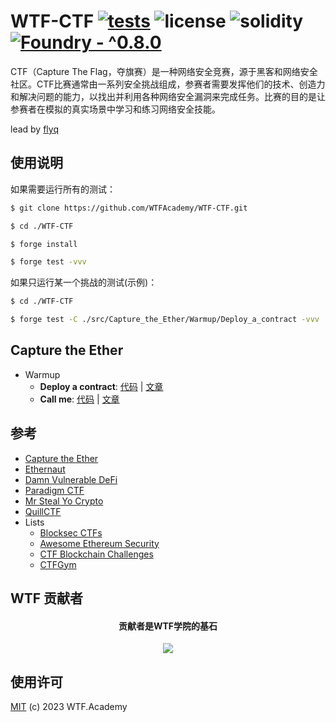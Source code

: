 # WTF-CTF [![tests](https://github.com/WTFAcademy/WTF-CTF/actions/workflows/ci.yml/badge.svg?label=tests)](https://github.com/WTFAcademy/WTF-CTF/actions/workflows/ci.yml) ![license](https://img.shields.io/github/license/WTFAcademy/WTF-CTF?label=license) ![solidity](https://img.shields.io/badge/solidity-^0.8.19-green) [![Foundry - ^0.8.0](https://img.shields.io/static/v1?label=Foundry&message=^0.8.0&color=black&logo=ethereum&logoColor=white)](https://book.getfoundry.sh/)


CTF（Capture The Flag，夺旗赛）是一种网络安全竞赛，源于黑客和网络安全社区。CTF比赛通常由一系列安全挑战组成，参赛者需要发挥他们的技术、创造力和解决问题的能力，以找出并利用各种网络安全漏洞来完成任务。比赛的目的是让参赛者在模拟的真实场景中学习和练习网络安全技能。

lead by [flyq](https://github.com/flyq)

## 使用说明

如果需要运行所有的测试：
```sh
$ git clone https://github.com/WTFAcademy/WTF-CTF.git

$ cd ./WTF-CTF

$ forge install

$ forge test -vvv 
```

如果只运行某一个挑战的测试(示例)：
```sh
$ cd ./WTF-CTF

$ forge test -C ./src/Capture_the_Ether/Warmup/Deploy_a_contract -vvv
```

## Capture the Ether

- Warmup
  - **Deploy a contract**: [代码](./src/Capture_the_Ether/Warmup/Deploy_a_contract/DeployChallenge.s.sol) | [文章](./src/Capture_the_Ether/Warmup/Deploy_a_contract/README.md)
  - **Call me**: [代码](./src/Capture_the_Ether/Warmup/Call_me/CallMeChallenge.t.sol) | [文章](./src/Capture_the_Ether/Warmup/Call_me/README.md)

## 参考

* [Capture the Ether](https://capturetheether.com/)
* [Ethernaut](https://ethernaut.openzeppelin.com/)
* [Damn Vulnerable DeFi](https://www.damnvulnerabledefi.xyz/)
* [Paradigm CTF](https://ctf.paradigm.xyz/)
* [Mr Steal Yo Crypto](https://mrstealyocrypto.xyz/)
* [QuillCTF](https://quillctf.super.site/)
* Lists
  * [Blocksec CTFs](https://github.com/blockthreat/blocksec-ctfs)
  * [Awesome Ethereum Security](https://github.com/crytic/awesome-ethereum-security)
  * [CTF Blockchain Challenges](https://github.com/minaminao/ctf-blockchain)
  * [CTFGym](https://github.com/PumpkingWok/CTFGym)



## WTF 贡献者
<div align="center">
  <h4 align="center">
    贡献者是WTF学院的基石
  </h4>
  <a href="https://github.com/WTFAcademy/WTF-CTF/graphs/contributors">
    <img src="https://contrib.rocks/image?repo=WTFAcademy/WTF-CTF" />
  </a>
</div>

## 使用许可
[MIT](LICENSE) (c) 2023 WTF.Academy

